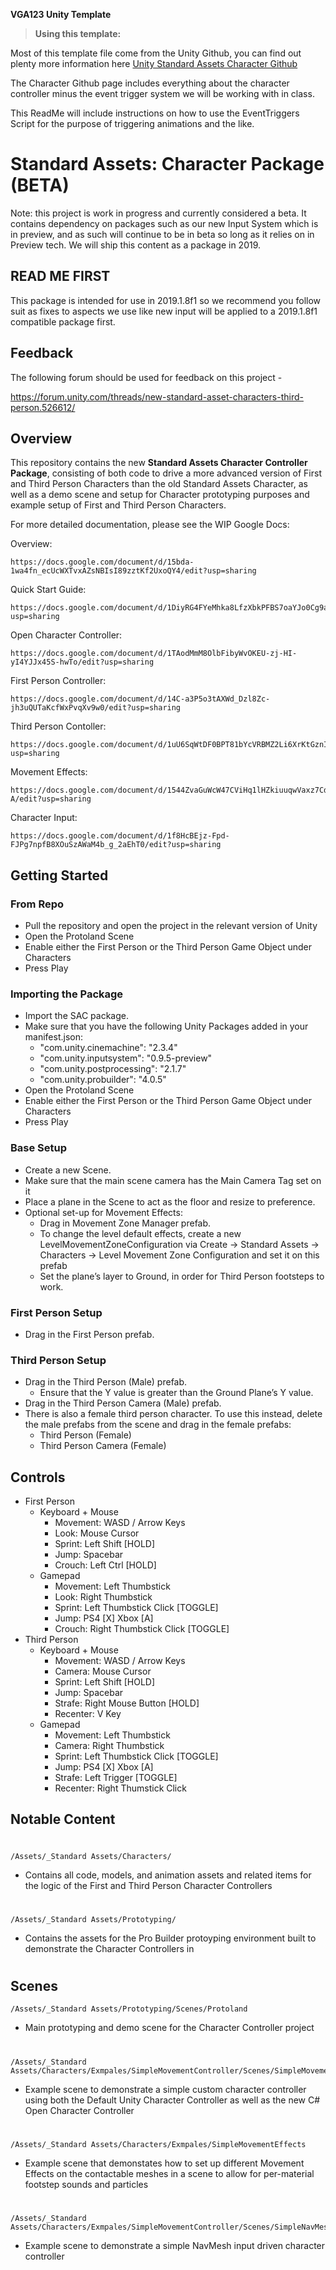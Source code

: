 
**VGA123 Unity Template**
> **Using this template:**

Most of this template file come from the Unity Github, you can find out plenty more information here [Unity Standard Assets Character Github](https://github.com/Unity-Technologies/Standard-Assets-Characters) 

The Character Github page includes everything about the character controller minus the event trigger system we will be working with in class. 

This ReadMe will include instructions on how to use the EventTriggers Script for the purpose of triggering animations and the like. 



# Standard Assets: Character Package (BETA)

Note: this project is work in progress and currently considered a beta. It contains dependency on packages such as our new Input System which is in preview, and as such will continue to be in beta so long as it relies on in Preview tech. We will ship this content as a package in 2019.

## READ ME FIRST

This package is intended for use in 2019.1.8f1 so we recommend you follow suit as fixes to aspects we use like new input will be applied to a 2019.1.8f1 compatible package first.


## Feedback

The following forum should be used for feedback on this project -

https://forum.unity.com/threads/new-standard-asset-characters-third-person.526612/

## Overview

This repository contains the new **Standard Assets Character Controller Package**, consisting of both code to drive a more advanced version of First and Third Person Characters than the old Standard Assets Character, as well as a demo scene and setup for Character prototyping purposes and example setup of First and Third Person Characters.

For more detailed documentation, please see the WIP Google Docs:  

Overview:

	https://docs.google.com/document/d/15bda-1wa4fn_ecUcWXTvxAZsNBIsI89zztKf2UxoQY4/edit?usp=sharing

Quick Start Guide:

	https://docs.google.com/document/d/1DiyRG4FYeMhka8LfzXbkPFBS7oaYJo0Cg9asBbvYsDs/edit?usp=sharing

Open Character Controller:

	https://docs.google.com/document/d/1TAodMmM8OlbFibyWvOKEU-zj-HI-yI4YJJx45S-hwTo/edit?usp=sharing	

First Person Controller:

	https://docs.google.com/document/d/14C-a3P5o3tAXWd_Dzl8Zc-jh3uQUTaKcfWxPvqXv9w0/edit?usp=sharing

Third Person Contoller:

	https://docs.google.com/document/d/1uU6SqWtDF0BPT81bYcVRBMZ2Li6XrKtGznItrfH8hvc/edit?usp=sharing

Movement Effects:

	https://docs.google.com/document/d/1544ZvaGuWcW47CViHq1lHZkiuuqwVaxz7Cd4htyea-A/edit?usp=sharing	
	
Character Input:

	https://docs.google.com/document/d/1f8HcBEjz-Fpd-FJPg7npfB8XOuSzAWaM4b_g_2aEhT0/edit?usp=sharing

	


## Getting Started

### From Repo
* Pull the repository and open the project in the relevant version of Unity
* Open the Protoland Scene
* Enable either the First Person or the Third Person Game Object under Characters
* Press Play

### Importing the Package
* Import the SAC package.
* Make sure that you have the following Unity Packages added in your manifest.json:
	* "com.unity.cinemachine": "2.3.4"
	* "com.unity.inputsystem": "0.9.5-preview"
	* "com.unity.postprocessing": "2.1.7"
	* "com.unity.probuilder": "4.0.5"
* Open the Protoland Scene
* Enable either the First Person or the Third Person Game Object under Characters
* Press Play
    
### Base Setup
* Create a new Scene.
* Make sure that the main scene camera has the Main Camera Tag set on it
* Place a plane in the Scene to act as the floor and resize to preference.
* Optional set-up for Movement Effects:
    * Drag in Movement Zone Manager prefab.
    * To change the level default effects, create a new LevelMovementZoneConfiguration via Create -> Standard Assets -> Characters -> Level Movement Zone Configuration and set it on this prefab
    * Set the plane’s layer to Ground, in order for Third Person footsteps to work.
    
### First Person Setup
* Drag in the First Person prefab.

### Third Person Setup
* Drag in the Third Person (Male) prefab.
    * Ensure that the Y value is greater than the Ground Plane’s Y value.
* Drag in the Third Person Camera (Male) prefab.
* There is also a female third person character. To use this instead, delete the male prefabs from the scene and drag in the female prefabs:
	* Third Person (Female)
	* Third Person Camera (Female)

## Controls

* First Person
	* Keyboard + Mouse
		* Movement:		WASD / Arrow Keys
		* Look:			Mouse Cursor
		* Sprint:		Left Shift [HOLD]
		* Jump:			Spacebar
		* Crouch:		Left Ctrl [HOLD]
	* Gamepad
		* Movement:		Left Thumbstick
		* Look:			Right Thumbstick
		* Sprint:		Left Thumbstick Click [TOGGLE]
		* Jump:			PS4 [X]  Xbox [A]
		* Crouch:		Right Thumbstick Click [TOGGLE]
* Third Person
	* Keyboard + Mouse
		* Movement:		WASD / Arrow Keys
		* Camera:		Mouse Cursor
		* Sprint:		Left Shift [HOLD]
		* Jump:			Spacebar
		* Strafe:		Right Mouse Button [HOLD]
		* Recenter:		V Key
	* Gamepad
		* Movement:		Left Thumbstick
		* Camera:		Right Thumbstick
		* Sprint:		Left Thumbstick Click [TOGGLE]
		* Jump:			PS4 [X]  Xbox [A]
		* Strafe:		Left Trigger [TOGGLE]
		* Recenter:		Right Thumstick Click



## Notable Content


#

	/Assets/_Standard Assets/Characters/
	
* Contains all code, models, and animation assets and related items for the logic of the First and Third Person Character Controllers

#

	/Assets/_Standard Assets/Prototyping/
	
* Contains the assets for the Pro Builder protoyping environment built to demonstrate the Character Controllers in

#


## Scenes

	/Assets/_Standard Assets/Prototyping/Scenes/Protoland

* Main prototyping and demo scene for the Character Controller project

#

	/Assets/_Standard Assets/Characters/Exmpales/SimpleMovementController/Scenes/SimpleMovementController

* Example scene to demonstrate a simple custom character controller using both the Default Unity Character Controller as well as the new C# Open Character Controller

#

	/Assets/_Standard Assets/Characters/Exmpales/SimpleMovementEffects
	
* Example scene that demonstates how to set up different Movement Effects on the contactable meshes in a scene to allow for per-material footstep sounds and particles

#

	/Assets/_Standard Assets/Characters/Exmpales/SimpleMovementController/Scenes/SimpleNavMeshInputController

* Example scene to demonstrate a simple NavMesh input driven character controller

#

<!--stackedit_data:
eyJoaXN0b3J5IjpbMTMyODI3NjY4Nl19
-->